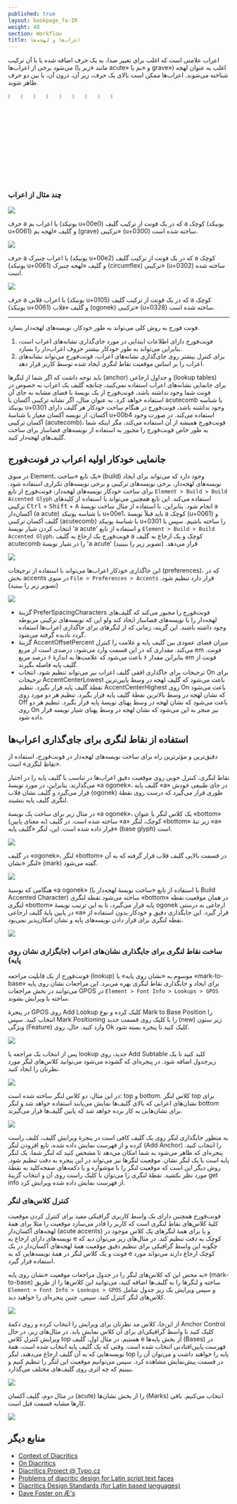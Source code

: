 ```yaml
---
published: true
layout: bookpage_fa-IR
weight: 48
section: Workflow
title: اعراب‌ها و لهجه‌ها
---
```


اعراب علامتی است که اغلب برای تغییر صدا، به یک حرف اضافه شده یا با آن ترکیب می‌شود
برخی از اعراب‌ها (مانند «زیر یا acute» و «بم یا grave») اغلب به عنوان لهجه شناخته می‌شوند.
اعراب‌ها ممکن است بالای یک حرف، زیر آن، درون آن، یا بین دو حرف ظاهر شوند.

<img width="5%" src="images/dia_a_grave.png"/>
<img width="5%" src="images/dia_a_circumflex.png"/>
<img width="5%" src="images/dia_a_tilde.png"/>
<img width="5%" src="images/dia_a_dieresis.png"/>
<img width="5%" src="images/dia_c_ogonek.png"/>
<img width="5%" src="images/dia_c_cedilla.png"/>
<img width="5%" src="images/dia_c_dot.png"/>
<img width="5%" src="images/dia_g_comma.png"/>
<img width="5%" src="images/dia_hungarumlaut.png"/>


### چند مثال از اعراب

<p class="imagebox"><img src="images/dia_a_grave.png"/></p>

حرف a با اعراب بم (یونیکد u+00e0) که در یک فونت از ترکیب گلیف a کوچک (یونیکد u+0061) و گلیف «لهجه بم (grave) ترکیبی» (u+0300) ساخته شده است.

<p class="imagebox"><img src="images/dia_a_circumflex.png"/></p>

حرف a با اعراب چنبرک (یونیکد u+00e2) که در یک فونت از ترکیب گلیف a کوچک (یونیکد u+0061) و گلیف «لهجه چنبرک (circumflex) ترکیبی» (u+0302) ساخته شده است.

<p class="imagebox"><img src="images/dia_c_ogonek.png"/></p>


حرف a با اعراب قلابی (یونیکد u+0105) که در یک فونت از ترکیب گلیف a کوچک (یونیکد u+0061) و گلیف «قلاب (ogonek) ترکیبی» (u+0328) ساخته شده است.

<hr>

فونت فورج به روش کلی می‌تواند به طور خودکار، نویسه‌های لهجه‌دار  بسازد.

1. فونت‌فورج دارای اطلاعات ابتدایی در مورد جای‌گذاری نشانه‌های اعراب است، بنابراین می‌تواند به طور خودکار بیشتر حروف اعراب‌دار را بسازد.
2. برای کنترل بیشتر روی جای‌گذاری نشانه‌های اعراب، فونت‌فورج می‌تواند نشانه‌های اعراب را بر اساس موقعیت نقاط لنگری ایجاد شده توسط کاربر قرار دهد.

<p class="note">
باید توجه داشت که اگر شما از لنگرها (anchor) و جداول ارجاعی (lookup tables) برای جانمایی نشانه‌های اعراب استفاده نمی‌کنید، چنانچه گلیف یک اعراب به خصوص در فونت شما وجود نداشته باشد، فونت‌فورج از یک نویسهٔ با فضای مشابه به جای آن استفاده خواهد کرد. به عنوان مثال، اگر نشانه ترکیبی آکسان یا acutecomb با شناسه یونیکد u+0301 وجود نداشته باشد، فونت‌فورج در هنگام ساخت خودکار هر گلیف دارای آکسان، از نویسه آکسان معیار با شناسهٔ u+00b4 استفاده می‌کند. در صورت وجود آکسان ترکیبی (acutecomb)، فونت‌فورج همیشه از آن استفاده می‌کند، مگر اینکه شما به طور خاص فونت‌فورج را مجبور به استفاده از نویسه‌های فضاساز برای ساخت گلیف‌های لهجه‌دار کنید.
</p>

## جانمایی خودکار اولیه اعراب در فونت‌فورج

در منوی Element، یک تابع «ساخت» (build) وجود دارد که می‌تواند برای ایجاد نویسه‌های لهجه‌دار، برخی نویسه‌های ترکیبی و برخی نویسه‌های تکراری استفاده شود. برای ساخت خودکار نویسه‌های لهجه‌دار، فونت‌فورج از تابع `Element > Build > Build Accented Glyph` استفاده می‌کند. این تابع همچنین می‌تواند با استفاده از کلیدهای ترکیبی <kbd>Ctrl</kbd> + <kbd>Shift</kbd> + <kbd>A</kbd> انجام شود. بنابراین، با استفاده از مثال ساخت نویسهٔ a آکسان‌دار (a acute) با شناسه یونیکد u+00e1، باید قبلاً نویسهٔ a کوچک (u+0061) و گلیف آکسان ترکیبی (acutecomb) با شناسهٔ یونیکد u+0301 را ساخته باشیم. سپس با انتخاب کردن شیار نویسهٔ 'a acute' و استفاده از تابع `Element > Build > Build Accented Glyph`، فونت‌فورج یک ارجاع به گلیف a کوچک و یک ارجاع به گلیف acutecomb را در شیار نویسهٔ 'a acute' قرار می‌دهد. (تصویر زیر را ببینید)

<img src="images/dia_auto_a_acute.png"/>

این جاگذاری خودکار اعراب‌ها می‌تواند با استفاده از ترجیحات (preferences)، که در بخش accents در منوی `File > Preferences > Accents` قرار دارد تنظیم شود. (تصویر زیر را ببینید)

<img src="images/preferences_accents.png" />

- گزینهٔ PreferSpacingCharacters فونت‌فورج را مجبور می‌کند که گلیف‌های لهجه‌دار را با نویسه‌های فضاساز ایجاد کند ولو این که نویسه‌های ترکیبی مربوطه وجود داشته باشند. این گزینه، زمانی که از لنگرهای برای جاگذاری اعراب‌ها استفاده گردد نادیده گرفته می‌شود.
- گزینهٔ AccentOffsetPercent میزان فضای عمودی بین گلیف پایه و علامت را کنترل می‌کند. مقداری که در این قسمت وارد می‌شود، درصدی است از مربع em فونت. بنابراین مقدار ۶ باعث می‌شود که علامت‌ها به اندازهٔ ۶ درصد مربع em فونت از گلیف پایه فاصله بگیرند.
- ترجیحات برای جاگذاری افقی گلیف اعراب نیز می‌تواند تنظیم شود. انتخاب On برای ترجیحات AccentCenterLowest باعث می‌شود که گلیف لهجه در وسط پایین‌ترین نقطهٔ گلیف پایه قرار بگیرد. تنظیم AccentCenterHighest روی On باعث می‌شود که نشان لهجه در وسط بالاترین نقطهٔ گلیف پایه قرار بگیرد. تنظیم هر دو مورد روی Off باعث می‌شود که نشان لهجه در وسط پهنای نویسهٔ پایه قرار بگیرد. تنظیم هر دو روی On نیز منجر به این می‌شود که نشان لهجه در وسط پهنای شیار نویسه قرار داده شود.

## استفاده از نقاط لنگری برای جای‌گذاری اعراب‌ها

دقیق‌ترین و مؤثرترین راه برای ساخت نویسه‌های لهجه‌دار در فونت‌فورج، استفاده از «نقاط لنگری» است.

نقاط لنگری، کنترل خوبی روی موقعیت دقیق اعراب‌ها در تناسب با گلیف پایه را در اختیار می‌گذارند.
بنابراین، در مورد نویسهٔ
«a ogonek»،
گلیف پایه
«a»
در جای طبیعی خودش قرار می‌گیرد و گلیف نشان قلاب
(ogonek)
طوری قرار می‌گیرد که درست روی نقطهٔ لنگری گلیف پایه بنشیند.

در مثال زیر برای ساخت یک نویسهٔ
«a ogonek»،
یک کلاس لنگر با عنوان
«bottom»
(به معنای پایین)
ساخته شده است.
در گلیف
«a»
کوچک، لنگر
«bottom»
زیر تنهٔٔ
«a»
قرار داده شده است.
این، لنگر «گلیف پایه»
(base glyph)
است.

<img src="images/dia_a_anchor.png"/>

در گلیف
«ogonek»،
لنگر
«bottom»
در قسمت بالایی گلیف قلاب قرار گرفته که به آن لنگر «نشان»
(mark)
گفته می‌شود.

<img src="images/dia_ogonek_anchor.png"/>

هنگامی که نوسیهٔ
«a ogonek»
(با استفاده از تابع «ساخت نویسهٔ لهجه‌دار یا Build Accented Character)
ساخته می‌شود
نقطه لنگری
«bottom» 
در همان موقعیت نقطه لنگری
«bottom» 
پایه قرار می‌گیرد،
تا به این ترتیب نویسهٔ
ogonek
ارجاعی به درستی در پایین پایهٔ گلیف ارجاعی
«a»
قرار گیرد.
این جایگذاری دقیق و خودکار بدون استفاده از نقطه لنگری برای قرار دادن نویسه‌های پایه و نشان امکان‌پذیر نمی‌بود.

<img src="images/dia_a_ogonek_anchors.png" />

### ساخت نقاط لنگری برای جایگذاری نشان‌های اعراب (جایگزاری نشان روی پایه)

فونت‌فورج از یک قابلیت مراجعه (lookup) موسوم به «نشان روی پایه» یا
«mark-to-base»
برای ایجاد و جایگذاری نقاط لنگری بهره می‌برد.
این مراجعات نشان روی پایه می‌توانند در بخش مراجعات
GPOS
در
`Element > Font Info > Lookups > GPOS`
ساخته یا ویرایش بشوند.

در پنجرهٔ
GPOS
روی
Add Lookup
کلیک کرده و نوع
Mark to Base Position
را انتخاب کنید.
سپس
Mark Positioning
را با کلیک روی قسمت جدید
(new)
زیر ستون ویژگی
(Feature)
وارد کنید.
حال، روی
Ok
کلیک کنید تا پنجره بسته شود.

<img src="images/dia_new_mark_to_base_1.png"/>

پس از انتخاب یک مراجعه یا
lookup
جدید، روی
Add Subtable
کلید کنید تا یک زیرجدول اضافه شود.
در پنجره‌ای که گشوده می‌شود می‌توانید کلاس‌های لنگر مورد نظرتان را ایجاد کنید.

<img src="images/dia_anchor_new_subtable.png" />

در این مثال،
دو کلاس لنگر ساخته شده است:
top و bottom.
کلاس لنگر
top
برای نشان‌های اعرابی که بالای گلیف‌ها نمایش می‌یابند استفاده خواهد شد و لنگر
bottom
برای نشان‌هایی به کار برده خواهد شد که پایین گلیف‌ها قرار می‌گیرند.

<img src="images/dia_marks_classes_add.png" />

به منظور جایگذاری لنگر روی یک گلیف کافی است در پنجرهٔ ویرایش گلیف،
کلیف راست کرده و از فهرست نمایش داده شده،
تابع افزودن لنگر
(Add Anchor)
را انتخاب کنید.
پنجره‌ای که ظاهر می‌شود به شما امکان مي‌دهد تا مشخص کنید که لنگر شما، یک لنگر پایه است یا یک لنگر نشان.
موقعیت لنگرها نیز می‌تواند در این پنجره به دقت تنظیم شود.
روش دیگر این است که موقعیت لنگر را با موشواره و یا دکمه‌های صفحه‌کلید به نقطهٔ مورد نظر بکشید.
نقطهٔ لنگری را می‌توان با کلیک راست روی آن و انتخاب گزینهٔ
get info
از فهرست نمایش داده شده ویرایش کرد.

### کنترل کلاس‌های لنگر

فونت‌فورج همچنین دارای یک واسط کاربری گرافیکی مفید برای کنترل کردن موقعیت کلیهٔ کلاس‌های نقاط لنگری است که کاربر را قادر می‌سازد موقعیت را مثلا برای همهٔ لهجه‌های آکسان‌دار
(acute accents)
و یا برای همهٔ لنگرهای یک کلاس موجود در نویسه‌های دارای ارجاع به
e
کوچک به دقت تنظیم کند.
در مثال‌های زیر می‌توان دید که چگونه این واسط گرافیکی برای تنظیم دقیق موقعیت همهٔ لهجه‌های آکسان‌دار در یک فونت و یک کلاس لنگر در همهٔ نویسه‌هایی که به
e
کوچک ارجاع دارند می‌تواند مورد استفاده قرار گیرد.

به محض این که کلاس‌های لنگر را در جدول مراجعات موقعیت «نشان روی پایه»
(mark-to-base)
ساخته و لنگرها را به گلیف‌ها اضافه کنید،
می‌توانید این کلاس‌ها را از طریق
`Element > Font Info > Lookups > GPOS`
و سپس ویرایش یک زیر جدول شامل کلاس‌های لنگر کنترل کنید.
سپس، چنین پنجره‌ای را خواهید دید.

<img src="images/dia_anchor_control_1.png" />

از این‌جا،
کلاس مد نظرتان برای ویرایش را انتخاب کرده و روی دکمهٔ
Anchor Control
کلیک کنید تا واسط گرافیکی‌ای برای آن کلاس نمایش یابد.
در مثال‌های زیر، در حال ویرایش کنترل کلاس
top هستیم.
در مثال اول، گلیف
e
از بخش پایه‌ها
(Bases)
در فهرست پایین‌افتادنی انتخاب شده است.
وقتی که یک گلیف پایه انتخاب شده است، همهٔ نویسه‌هایی که به آن گلیف ارجاع می‌دهند، لنگر
top
پایه را خواهند داشت و می‌توان آن را در قسمت پیش‌نمایش مشاهده کرد.
سپس می‌توانیم موقعیت این لنگر را تنظیم کنیم و ببینیم که چه اثری روی گلیف‌های مختلف می‌گذارد.

<img src="images/dia_anchor_control_e.png" />

در مثال دوم، گلیف آکسان
(acute)
را از بخش نشان‌ها
(Marks)
انتخاب می‌کنیم. باقی کارها مشابه قسمت قبل است.

<img src="images/dia_anchor_control_mark.png" />


## منابع دیگر

* [Context of Diacritics](http://urtd.net/projects/cod/about)
* [On Diacritics](http://ilovetypography.com/2009/01/24/on-diacritics/)
* [Diacritics Project @ Typo.cz](http://diacritics.typo.cz/)
* [Problems of diacritic design for Latin script text faces](http://scripts.sil.org/ProbsOfDiacDesign)
* [Diacritics Design Standards (for Latin based languages)](http://www.microsoft.com/typography/developers/fdsspec/diacritics.htm)
* [Dave Foster on Æ's](https://twitter.com/fostertype/status/610292546971893760)
